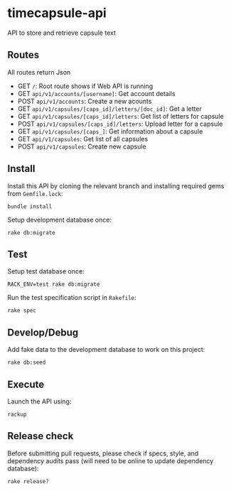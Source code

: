 # timecapsule-api
API to store and retrieve capsule text

## Routes
All routes return Json
* GET `/`: Root route shows if Web API is running
* GET `api/v1/accounts/[username]`: Get account details
* POST `api/v1/accounts`: Create a new acounts
* GET `api/v1/capsules/[caps_id]/letters/[doc_id]`: Get a letter
* GET `api/v1/capsules/[caps_id]/letters`: Get list of letters for capsule
* POST `api/v1/capsules/[caps_id]/letters`: Upload letter for a capsule
* GET `api/v1/capsules/[caps_]`: Get information about a capsule
* GET `api/v1/capsules`: Get list of all capsules
* POST `api/v1/capsules`: Create new capsule

## Install
Install this API by cloning the relevant branch and installing required gems from `Gemfile.lock`:
```
bundle install
```
Setup development database once:
```
rake db:migrate
```

## Test
Setup test database once:
```
RACK_ENV=test rake db:migrate
```
Run the test specification script in `Rakefile`:
```
rake spec
```

## Develop/Debug
Add fake data to the development database to work on this project:
```
rake db:seed
```

## Execute

Launch the API using:

```shell
rackup
```

## Release check
Before submitting pull requests, please check if specs, style, and dependency audits pass (will need to be online to update dependency database):
```
rake release?
```
